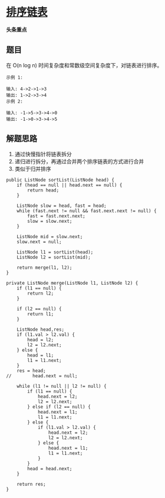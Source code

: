 # [排序链表](https://leetcode-cn.com/explore/interview/card/bytedance/244/linked-list-and-tree/1040/)

**头条重点**

## 题目

在 O(n log n) 时间复杂度和常数级空间复杂度下，对链表进行排序。

```
示例 1:

输入: 4->2->1->3
输出: 1->2->3->4
示例 2:

输入: -1->5->3->4->0
输出: -1->0->3->4->5
```

## 解题思路

  1. 通过快慢指针将链表拆分
  2. 递归进行拆分，再通过合并两个排序链表的方式进行合并
  3. 类似于归并排序

```
public ListNode sortList(ListNode head) {
    if (head == null || head.next == null) {
        return head;
    }

    ListNode slow = head, fast = head;
    while (fast.next != null && fast.next.next != null) {
        fast = fast.next.next;
        slow = slow.next;
    }

    ListNode mid = slow.next;
    slow.next = null;

    ListNode l1 = sortList(head);
    ListNode l2 = sortList(mid);

    return merge(l1, l2);
}

private ListNode merge(ListNode l1, ListNode l2) {
    if (l1 == null) {
        return l2;
    }

    if (l2 == null) {
        return l1;
    }

    ListNode head,res;
    if (l1.val > l2.val) {
        head = l2;
        l2 = l2.next;
    } else {
        head = l1;
        l1 = l1.next;
    }
    res = head;
//        head.next = null;

    while (l1 != null || l2 != null) {
        if (l1 == null) {
            head.next = l2;
            l2 = l2.next;
        } else if (l2 == null) {
            head.next = l1;
            l1 = l1.next;
        } else {
            if (l1.val > l2.val) {
                head.next = l2;
                l2 = l2.next;
            } else {
                head.next = l1;
                l1 = l1.next;
            }
        }
        head = head.next;
    }

    return res;
}
```
